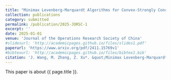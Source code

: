 ```yaml
---
title: "Minimax Levenberg-Marquardt Algorithms for Convex-Strongly Concave Minimax Problems"
collection: publications
category: submitted
permalink: /publication/2025-JORSC-1
excerpt: ''
date: 2025-01-01
venue: 'Journal of the Operations Research Society of China'
#slidesurl: 'http://academicpages.github.io/files/slides1.pdf'
paperurl: 'https://www.arxiv.org/pdf/2411.15769v1'
#bibtexurl: 'http://academicpages.github.io/files/bibtex1.bib'
citation: 'J. Wang, M. Zhang, Z. Xu*. &quot;Minimax Levenberg-Marquardt Algorithms for Convex-Strongly Concave Minimax Problems.&quot; <i>Journal of the Operations Research Society of China</i>. submitted. (2025). arXiv:2411.15769v1'
---
```

This paper is about {{ page.title }}.
